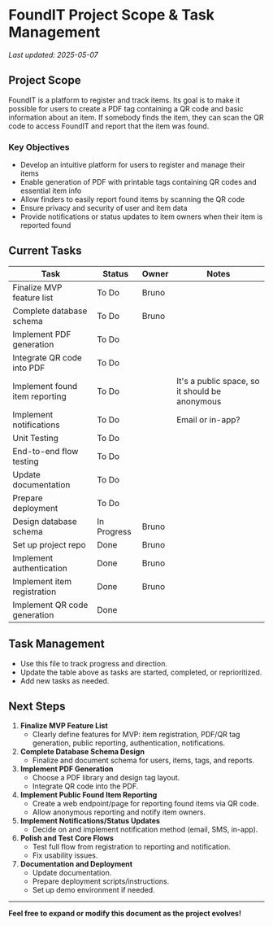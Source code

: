 # FoundIT Project Scope & Task Management

_Last updated: 2025-05-07_

## Project Scope

FoundIT is a platform to register and track items. Its goal is to make it possible for users to create a PDF tag containing a QR code and basic information about an item. If somebody finds the item, they can scan the QR code to access FoundIT and report that the item was found.

### Key Objectives
- Develop an intuitive platform for users to register and manage their items
- Enable generation of PDF with printable tags containing QR codes and essential item info
- Allow finders to easily report found items by scanning the QR code
- Ensure privacy and security of user and item data
- Provide notifications or status updates to item owners when their item is reported found

## Current Tasks

| Task                                   | Status      | Owner  | Notes                |
|---------------------------------------- |------------ |--------|----------------------|
| Finalize MVP feature list               | To Do       | Bruno  |                      |
| Complete database schema                | To Do       | Bruno  |                      |
| Implement PDF generation                | To Do       |        |                      |
| Integrate QR code into PDF              | To Do       |        |                      |
| Implement found item reporting          | To Do       |        | It's a public space, so it should be anonymous |
| Implement notifications                 | To Do       |        | Email or in-app?     |
| Unit Testing                            | To Do       |        |                      |
| End-to-end flow testing                 | To Do       |        |                      |
| Update documentation                    | To Do       |        |                      |
| Prepare deployment                      | To Do       |        |                      |
| Design database schema                  | In Progress | Bruno  |                      |
| Set up project repo                     | Done        | Bruno  |                      |
| Implement authentication                | Done        | Bruno  |                      |
| Implement item registration             | Done        | Bruno  |                      |
| Implement QR code generation            | Done        |        |                      |

## Task Management
- Use this file to track progress and direction.
- Update the table above as tasks are started, completed, or reprioritized.
- Add new tasks as needed.

## Next Steps

1. **Finalize MVP Feature List**
    - Clearly define features for MVP: item registration, PDF/QR tag generation, public reporting, authentication, notifications.
2. **Complete Database Schema Design**
    - Finalize and document schema for users, items, tags, and reports.
3. **Implement PDF Generation**
    - Choose a PDF library and design tag layout.
    - Integrate QR code into the PDF.
4. **Implement Public Found Item Reporting**
    - Create a web endpoint/page for reporting found items via QR code.
    - Allow anonymous reporting and notify item owners.
5. **Implement Notifications/Status Updates**
    - Decide on and implement notification method (email, SMS, in-app).
6. **Polish and Test Core Flows**
    - Test full flow from registration to reporting and notification.
    - Fix usability issues.
7. **Documentation and Deployment**
    - Update documentation.
    - Prepare deployment scripts/instructions.
    - Set up demo environment if needed.

---

**Feel free to expand or modify this document as the project evolves!**
